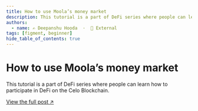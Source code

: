 ```yaml
---
title: How to use Moola’s money market
description: This tutorial is a part of DeFi series where people can learn how to participate in DeFi on the Celo Blockchain.
authors:
  - name: ✍️ Deepanshu Hooda  ·  🔗 External
tags: [figment, beginner]
hide_table_of_contents: true
---
```


# How to use Moola’s money market

This tutorial is a part of DeFi series where people can learn how to participate in DeFi on the Celo Blockchain.

[View the full post ↗️](https://learn.figment.io/tutorials/moola-market)

<!--truncate-->
